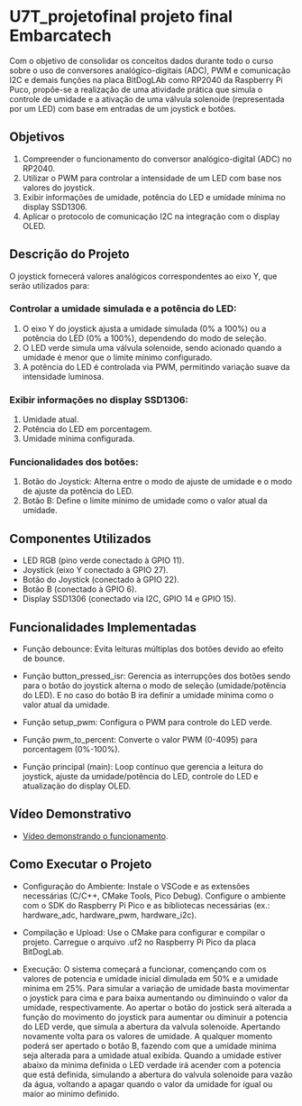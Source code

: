# U7T_projetofinal projeto final Embarcatech

Com o objetivo de consolidar os conceitos dados durante todo o curso sobre o uso de conversores analógico-digitais (ADC), PWM e comunicação I2C e demais funções na placa BitDogLAb como RP2040 da Raspberry Pi Puco, propõe-se a realização de uma atividade prática que simula o controle de umidade e a ativação de uma válvula solenoide (representada por um LED) com base em entradas de um joystick e botões.

## Objetivos
1) Compreender o funcionamento do conversor analógico-digital (ADC) no RP2040.
2) Utilizar o PWM para controlar a intensidade de um LED com base nos valores do joystick.
3) Exibir informações de umidade, potência do LED e umidade mínima no display SSD1306.
4) Aplicar o protocolo de comunicação I2C na integração com o display OLED.

## Descrição do Projeto
O joystick fornecerá valores analógicos correspondentes ao eixo Y, que serão utilizados para:

### Controlar a umidade simulada e a potência do LED:
1) O eixo Y do joystick ajusta a umidade simulada (0% a 100%) ou a potência do LED (0% a 100%), dependendo do modo de seleção.
2) O LED verde simula uma válvula solenoide, sendo acionado quando a umidade é menor que o limite mínimo configurado.
3) A potência do LED é controlada via PWM, permitindo variação suave da intensidade luminosa.

### Exibir informações no display SSD1306:
1) Umidade atual.
2) Potência do LED em porcentagem.
3) Umidade mínima configurada.
 
### Funcionalidades dos botões:
1) Botão do Joystick: Alterna entre o modo de ajuste de umidade e o modo de ajuste da potência do LED.
2) Botão B: Define o limite mínimo de umidade como o valor atual da umidade.

## Componentes Utilizados
- LED RGB (pino verde conectado à GPIO 11).
- Joystick (eixo Y conectado à GPIO 27).
- Botão do Joystick (conectado à GPIO 22).
- Botão B (conectado à GPIO 6).
- Display SSD1306 (conectado via I2C, GPIO 14 e GPIO 15).

## Funcionalidades Implementadas
- Função debounce:
Evita leituras múltiplas dos botões devido ao efeito de bounce.

- Função button_pressed_isr: 
Gerencia as interrupções dos botões sendo para o botão do joystick alterna o modo de seleção (umidade/potência do LED). E no caso do botão B ira definir a umidade mínima como o valor atual da umidade.

- Função setup_pwm:
Configura o PWM para controle do LED verde.

- Função pwm_to_percent:
Converte o valor PWM (0-4095) para porcentagem (0%-100%).

- Função principal (main):
Loop contínuo que gerencia a leitura do joystick, ajuste da umidade/potência do LED, controle do LED e atualização do display OLED.

## Vídeo Demonstrativo
- [Vídeo demonstrando o funcionamento](https://youtu.be/1LWWVySvQF4).

## Como Executar o Projeto
- Configuração do Ambiente:
Instale o VSCode e as extensões necessárias (C/C++, CMake Tools, Pico Debug).
Configure o ambiente com o SDK do Raspberry Pi Pico e as bibliotecas necessárias (ex.: hardware_adc, hardware_pwm, hardware_i2c).

- Compilação e Upload:
Use o CMake para configurar e compilar o projeto.
Carregue o arquivo .uf2 no Raspberry Pi Pico da placa BitDogLab.

- Execução:
O sistema começará a funcionar, començando com os valores de potencia e umidade inicial dimulada em 50% e a umidade minima em 25%. 
Para simular a variação de umidade basta movimentar o joystick para cima e para baixa aumentando ou diminuindo o valor da umidade, respectivamente.
Ao apertar o botão do jostick será alterada a função do movimento do joystick para aumentar ou diminuir a potencia do LED verde, que simula a abertura da valvula solenoide. Apertando novamente volta para os valores de umidade.
A qualquer momento poderá ser apertado o botão B, fazendo com que a umidade minima seja alterada para a umidade atual exibida.
Quando a umidade estiver abaixo da minima definida o LED verdade irá acender com a potencia que está definida, simulando a abertura do valvula solenoide para vazão da água, voltando a apagar quando o valor da umidade for igual ou maior ao minimo definido.